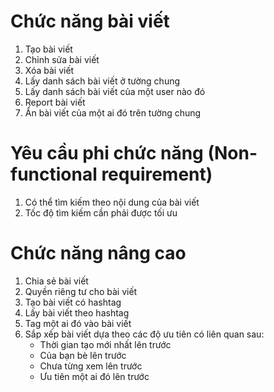 # Chức năng bài viết

1. Tạo bài viết
2. Chỉnh sửa bài viết
3. Xóa bài viết
4. Lấy danh sách bài viết ở tường chung
5. Lấy danh sách bài viết của một user nào đó
6. Report bài viết
7. Ẩn bài viết của một ai đó trên tường chung

# Yêu cầu phi chức năng (Non-functional requirement)

1. Có thể tìm kiếm theo nội dung của bài viết
2. Tốc độ tìm kiếm cần phải được tối ưu

# Chức năng nâng cao

1. Chia sẻ bài viết
2. Quyền riêng tư cho bài viết
3. Tạo bài viết có hashtag
4. Lấy bài viết theo hashtag
5. Tag một ai đó vào bài viết
6. Sắp xếp bài viết dựa theo các độ ưu tiên có liên quan sau:
   - Thời gian tạo mới nhất lên trước
   - Của bạn bè lên trước
   - Chưa từng xem lên trước
   - Ưu tiên một ai đó lên trước
